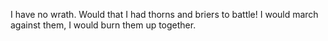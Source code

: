 I have no wrath. Would that I had thorns and briers to battle! I would march against them, I would burn them up together.
